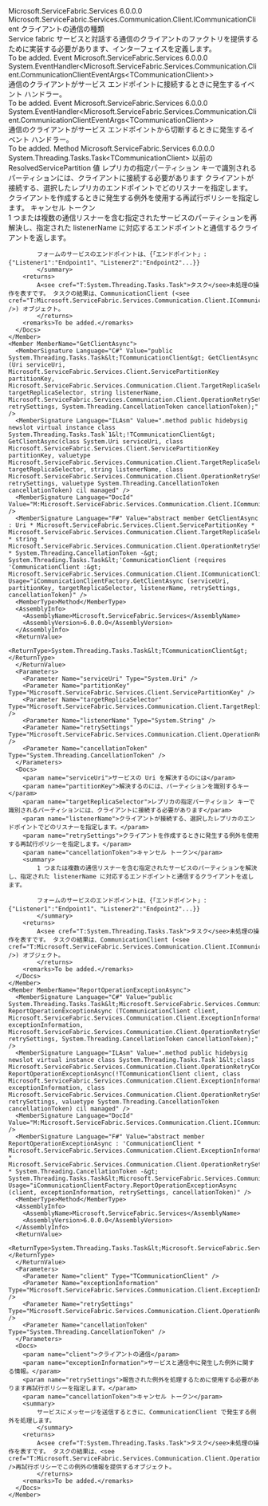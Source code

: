 <Type Name="ICommunicationClientFactory&lt;TCommunicationClient&gt;" FullName="Microsoft.ServiceFabric.Services.Communication.Client.ICommunicationClientFactory&lt;TCommunicationClient&gt;">
  <TypeSignature Language="C#" Value="public interface ICommunicationClientFactory&lt;TCommunicationClient&gt; where TCommunicationClient : ICommunicationClient" />
  <TypeSignature Language="ILAsm" Value=".class public interface auto ansi abstract ICommunicationClientFactory`1&lt;(class Microsoft.ServiceFabric.Services.Communication.Client.ICommunicationClient) TCommunicationClient&gt;" />
  <TypeSignature Language="DocId" Value="T:Microsoft.ServiceFabric.Services.Communication.Client.ICommunicationClientFactory`1" />
  <TypeSignature Language="VB.NET" Value="Public Interface ICommunicationClientFactory(Of TCommunicationClient)" />
  <TypeSignature Language="F#" Value="type ICommunicationClientFactory&lt;'CommunicationClient (requires 'CommunicationClient :&gt; ICommunicationClient)&gt; = interface" />
  <AssemblyInfo>
    <AssemblyName>Microsoft.ServiceFabric.Services</AssemblyName>
    <AssemblyVersion>6.0.0.0</AssemblyVersion>
  </AssemblyInfo>
  <TypeParameters>
    <TypeParameter Name="TCommunicationClient">
      <Constraints>
        <InterfaceName>Microsoft.ServiceFabric.Services.Communication.Client.ICommunicationClient</InterfaceName>
      </Constraints>
    </TypeParameter>
  </TypeParameters>
  <Interfaces />
  <Docs>
    <typeparam name="TCommunicationClient">クライアントの通信の種類</typeparam>
    <summary>
            Service fabric サービスと対話する通信のクライアントのファクトリを提供するために実装する必要があります、インターフェイスを定義します。
            </summary>
    <remarks>To be added.</remarks>
  </Docs>
  <Members>
    <Member MemberName="ClientConnected">
      <MemberSignature Language="C#" Value="event EventHandler&lt;Microsoft.ServiceFabric.Services.Communication.Client.CommunicationClientEventArgs&lt;TCommunicationClient&gt;&gt; ClientConnected;" />
      <MemberSignature Language="ILAsm" Value=".event class System.EventHandler`1&lt;class Microsoft.ServiceFabric.Services.Communication.Client.CommunicationClientEventArgs`1&lt;!TCommunicationClient&gt;&gt; ClientConnected" />
      <MemberSignature Language="DocId" Value="E:Microsoft.ServiceFabric.Services.Communication.Client.ICommunicationClientFactory`1.ClientConnected" />
      <MemberSignature Language="VB.NET" Value="Event ClientConnected As EventHandler(Of CommunicationClientEventArgs(Of TCommunicationClient)) " />
      <MemberSignature Language="F#" Value="member this.ClientConnected : EventHandler&lt;Microsoft.ServiceFabric.Services.Communication.Client.CommunicationClientEventArgs&lt;'CommunicationClient&gt;&gt; " Usage="member this.ClientConnected : System.EventHandler&lt;Microsoft.ServiceFabric.Services.Communication.Client.CommunicationClientEventArgs&lt;'CommunicationClient&gt;&gt; " />
      <MemberType>Event</MemberType>
      <AssemblyInfo>
        <AssemblyName>Microsoft.ServiceFabric.Services</AssemblyName>
        <AssemblyVersion>6.0.0.0</AssemblyVersion>
      </AssemblyInfo>
      <ReturnValue>
        <ReturnType>System.EventHandler&lt;Microsoft.ServiceFabric.Services.Communication.Client.CommunicationClientEventArgs&lt;TCommunicationClient&gt;&gt;</ReturnType>
      </ReturnValue>
      <Docs>
        <summary>
            通信のクライアントがサービス エンドポイントに接続するときに発生するイベント ハンドラー。
            </summary>
        <remarks>To be added.</remarks>
      </Docs>
    </Member>
    <Member MemberName="ClientDisconnected">
      <MemberSignature Language="C#" Value="event EventHandler&lt;Microsoft.ServiceFabric.Services.Communication.Client.CommunicationClientEventArgs&lt;TCommunicationClient&gt;&gt; ClientDisconnected;" />
      <MemberSignature Language="ILAsm" Value=".event class System.EventHandler`1&lt;class Microsoft.ServiceFabric.Services.Communication.Client.CommunicationClientEventArgs`1&lt;!TCommunicationClient&gt;&gt; ClientDisconnected" />
      <MemberSignature Language="DocId" Value="E:Microsoft.ServiceFabric.Services.Communication.Client.ICommunicationClientFactory`1.ClientDisconnected" />
      <MemberSignature Language="VB.NET" Value="Event ClientDisconnected As EventHandler(Of CommunicationClientEventArgs(Of TCommunicationClient)) " />
      <MemberSignature Language="F#" Value="member this.ClientDisconnected : EventHandler&lt;Microsoft.ServiceFabric.Services.Communication.Client.CommunicationClientEventArgs&lt;'CommunicationClient&gt;&gt; " Usage="member this.ClientDisconnected : System.EventHandler&lt;Microsoft.ServiceFabric.Services.Communication.Client.CommunicationClientEventArgs&lt;'CommunicationClient&gt;&gt; " />
      <MemberType>Event</MemberType>
      <AssemblyInfo>
        <AssemblyName>Microsoft.ServiceFabric.Services</AssemblyName>
        <AssemblyVersion>6.0.0.0</AssemblyVersion>
      </AssemblyInfo>
      <ReturnValue>
        <ReturnType>System.EventHandler&lt;Microsoft.ServiceFabric.Services.Communication.Client.CommunicationClientEventArgs&lt;TCommunicationClient&gt;&gt;</ReturnType>
      </ReturnValue>
      <Docs>
        <summary>
            通信のクライアントがサービス エンドポイントから切断するときに発生するイベント ハンドラー。
            </summary>
        <remarks>To be added.</remarks>
      </Docs>
    </Member>
    <Member MemberName="GetClientAsync">
      <MemberSignature Language="C#" Value="public System.Threading.Tasks.Task&lt;TCommunicationClient&gt; GetClientAsync (System.Fabric.ResolvedServicePartition previousRsp, Microsoft.ServiceFabric.Services.Communication.Client.TargetReplicaSelector targetReplicaSelector, string listenerName, Microsoft.ServiceFabric.Services.Communication.Client.OperationRetrySettings retrySettings, System.Threading.CancellationToken cancellationToken);" />
      <MemberSignature Language="ILAsm" Value=".method public hidebysig newslot virtual instance class System.Threading.Tasks.Task`1&lt;!TCommunicationClient&gt; GetClientAsync(class System.Fabric.ResolvedServicePartition previousRsp, valuetype Microsoft.ServiceFabric.Services.Communication.Client.TargetReplicaSelector targetReplicaSelector, string listenerName, class Microsoft.ServiceFabric.Services.Communication.Client.OperationRetrySettings retrySettings, valuetype System.Threading.CancellationToken cancellationToken) cil managed" />
      <MemberSignature Language="DocId" Value="M:Microsoft.ServiceFabric.Services.Communication.Client.ICommunicationClientFactory`1.GetClientAsync(System.Fabric.ResolvedServicePartition,Microsoft.ServiceFabric.Services.Communication.Client.TargetReplicaSelector,System.String,Microsoft.ServiceFabric.Services.Communication.Client.OperationRetrySettings,System.Threading.CancellationToken)" />
      <MemberSignature Language="F#" Value="abstract member GetClientAsync : System.Fabric.ResolvedServicePartition * Microsoft.ServiceFabric.Services.Communication.Client.TargetReplicaSelector * string * Microsoft.ServiceFabric.Services.Communication.Client.OperationRetrySettings * System.Threading.CancellationToken -&gt; System.Threading.Tasks.Task&lt;'CommunicationClient (requires 'CommunicationClient :&gt; Microsoft.ServiceFabric.Services.Communication.Client.ICommunicationClient)&gt;" Usage="iCommunicationClientFactory.GetClientAsync (previousRsp, targetReplicaSelector, listenerName, retrySettings, cancellationToken)" />
      <MemberType>Method</MemberType>
      <AssemblyInfo>
        <AssemblyName>Microsoft.ServiceFabric.Services</AssemblyName>
        <AssemblyVersion>6.0.0.0</AssemblyVersion>
      </AssemblyInfo>
      <ReturnValue>
        <ReturnType>System.Threading.Tasks.Task&lt;TCommunicationClient&gt;</ReturnType>
      </ReturnValue>
      <Parameters>
        <Parameter Name="previousRsp" Type="System.Fabric.ResolvedServicePartition" />
        <Parameter Name="targetReplicaSelector" Type="Microsoft.ServiceFabric.Services.Communication.Client.TargetReplicaSelector" />
        <Parameter Name="listenerName" Type="System.String" />
        <Parameter Name="retrySettings" Type="Microsoft.ServiceFabric.Services.Communication.Client.OperationRetrySettings" />
        <Parameter Name="cancellationToken" Type="System.Threading.CancellationToken" />
      </Parameters>
      <Docs>
        <param name="previousRsp">以前の ResolvedServicePartition 値</param>
        <param name="targetReplicaSelector">レプリカの指定パーティション キーで識別されるパーティションには、クライアントに接続する必要があります</param>
        <param name="listenerName">クライアントが接続する、選択したレプリカのエンドポイントでどのリスナーを指定します。</param>
        <param name="retrySettings">クライアントを作成するときに発生する例外を使用する再試行ポリシーを指定します。</param>
        <param name="cancellationToken">キャンセル トークン</param>
        <summary>
            1 つまたは複数の通信リスナーを含む指定されたサービスのパーティションを再解決し、指定された listenerName に対応するエンドポイントと通信するクライアントを返します。 
            
            フォームのサービスのエンドポイントは、{「エンドポイント」: {"Listener1":"Endpoint1"、"Listener2":"Endpoint2"...}}
            </summary>
        <returns>
            A<see cref="T:System.Threading.Tasks.Task">タスク</see>未処理の操作を表すです。 タスクの結果は、CommunicationClient (<see cref="T:Microsoft.ServiceFabric.Services.Communication.Client.ICommunicationClient" />) オブジェクト。
            </returns>
        <remarks>To be added.</remarks>
      </Docs>
    </Member>
    <Member MemberName="GetClientAsync">
      <MemberSignature Language="C#" Value="public System.Threading.Tasks.Task&lt;TCommunicationClient&gt; GetClientAsync (Uri serviceUri, Microsoft.ServiceFabric.Services.Client.ServicePartitionKey partitionKey, Microsoft.ServiceFabric.Services.Communication.Client.TargetReplicaSelector targetReplicaSelector, string listenerName, Microsoft.ServiceFabric.Services.Communication.Client.OperationRetrySettings retrySettings, System.Threading.CancellationToken cancellationToken);" />
      <MemberSignature Language="ILAsm" Value=".method public hidebysig newslot virtual instance class System.Threading.Tasks.Task`1&lt;!TCommunicationClient&gt; GetClientAsync(class System.Uri serviceUri, class Microsoft.ServiceFabric.Services.Client.ServicePartitionKey partitionKey, valuetype Microsoft.ServiceFabric.Services.Communication.Client.TargetReplicaSelector targetReplicaSelector, string listenerName, class Microsoft.ServiceFabric.Services.Communication.Client.OperationRetrySettings retrySettings, valuetype System.Threading.CancellationToken cancellationToken) cil managed" />
      <MemberSignature Language="DocId" Value="M:Microsoft.ServiceFabric.Services.Communication.Client.ICommunicationClientFactory`1.GetClientAsync(System.Uri,Microsoft.ServiceFabric.Services.Client.ServicePartitionKey,Microsoft.ServiceFabric.Services.Communication.Client.TargetReplicaSelector,System.String,Microsoft.ServiceFabric.Services.Communication.Client.OperationRetrySettings,System.Threading.CancellationToken)" />
      <MemberSignature Language="F#" Value="abstract member GetClientAsync : Uri * Microsoft.ServiceFabric.Services.Client.ServicePartitionKey * Microsoft.ServiceFabric.Services.Communication.Client.TargetReplicaSelector * string * Microsoft.ServiceFabric.Services.Communication.Client.OperationRetrySettings * System.Threading.CancellationToken -&gt; System.Threading.Tasks.Task&lt;'CommunicationClient (requires 'CommunicationClient :&gt; Microsoft.ServiceFabric.Services.Communication.Client.ICommunicationClient)&gt;" Usage="iCommunicationClientFactory.GetClientAsync (serviceUri, partitionKey, targetReplicaSelector, listenerName, retrySettings, cancellationToken)" />
      <MemberType>Method</MemberType>
      <AssemblyInfo>
        <AssemblyName>Microsoft.ServiceFabric.Services</AssemblyName>
        <AssemblyVersion>6.0.0.0</AssemblyVersion>
      </AssemblyInfo>
      <ReturnValue>
        <ReturnType>System.Threading.Tasks.Task&lt;TCommunicationClient&gt;</ReturnType>
      </ReturnValue>
      <Parameters>
        <Parameter Name="serviceUri" Type="System.Uri" />
        <Parameter Name="partitionKey" Type="Microsoft.ServiceFabric.Services.Client.ServicePartitionKey" />
        <Parameter Name="targetReplicaSelector" Type="Microsoft.ServiceFabric.Services.Communication.Client.TargetReplicaSelector" />
        <Parameter Name="listenerName" Type="System.String" />
        <Parameter Name="retrySettings" Type="Microsoft.ServiceFabric.Services.Communication.Client.OperationRetrySettings" />
        <Parameter Name="cancellationToken" Type="System.Threading.CancellationToken" />
      </Parameters>
      <Docs>
        <param name="serviceUri">サービスの Uri を解決するのには</param>
        <param name="partitionKey">解決するのには、パーティションを識別するキー</param>
        <param name="targetReplicaSelector">レプリカの指定パーティション キーで識別されるパーティションには、クライアントに接続する必要があります</param>
        <param name="listenerName">クライアントが接続する、選択したレプリカのエンドポイントでどのリスナーを指定します。</param>
        <param name="retrySettings">クライアントを作成するときに発生する例外を使用する再試行ポリシーを指定します。</param>
        <param name="cancellationToken">キャンセル トークン</param>
        <summary>
            1 つまたは複数の通信リスナーを含む指定されたサービスのパーティションを解決し、指定された listenerName に対応するエンドポイントと通信するクライアントを返します。 
            
            フォームのサービスのエンドポイントは、{「エンドポイント」: {"Listener1":"Endpoint1"、"Listener2":"Endpoint2"...}}
            </summary>
        <returns>
            A<see cref="T:System.Threading.Tasks.Task">タスク</see>未処理の操作を表すです。 タスクの結果は、CommunicationClient (<see cref="T:Microsoft.ServiceFabric.Services.Communication.Client.ICommunicationClient" />) オブジェクト。
            </returns>
        <remarks>To be added.</remarks>
      </Docs>
    </Member>
    <Member MemberName="ReportOperationExceptionAsync">
      <MemberSignature Language="C#" Value="public System.Threading.Tasks.Task&lt;Microsoft.ServiceFabric.Services.Communication.Client.OperationRetryControl&gt; ReportOperationExceptionAsync (TCommunicationClient client, Microsoft.ServiceFabric.Services.Communication.Client.ExceptionInformation exceptionInformation, Microsoft.ServiceFabric.Services.Communication.Client.OperationRetrySettings retrySettings, System.Threading.CancellationToken cancellationToken);" />
      <MemberSignature Language="ILAsm" Value=".method public hidebysig newslot virtual instance class System.Threading.Tasks.Task`1&lt;class Microsoft.ServiceFabric.Services.Communication.Client.OperationRetryControl&gt; ReportOperationExceptionAsync(!TCommunicationClient client, class Microsoft.ServiceFabric.Services.Communication.Client.ExceptionInformation exceptionInformation, class Microsoft.ServiceFabric.Services.Communication.Client.OperationRetrySettings retrySettings, valuetype System.Threading.CancellationToken cancellationToken) cil managed" />
      <MemberSignature Language="DocId" Value="M:Microsoft.ServiceFabric.Services.Communication.Client.ICommunicationClientFactory`1.ReportOperationExceptionAsync(`0,Microsoft.ServiceFabric.Services.Communication.Client.ExceptionInformation,Microsoft.ServiceFabric.Services.Communication.Client.OperationRetrySettings,System.Threading.CancellationToken)" />
      <MemberSignature Language="F#" Value="abstract member ReportOperationExceptionAsync : 'CommunicationClient * Microsoft.ServiceFabric.Services.Communication.Client.ExceptionInformation * Microsoft.ServiceFabric.Services.Communication.Client.OperationRetrySettings * System.Threading.CancellationToken -&gt; System.Threading.Tasks.Task&lt;Microsoft.ServiceFabric.Services.Communication.Client.OperationRetryControl&gt;" Usage="iCommunicationClientFactory.ReportOperationExceptionAsync (client, exceptionInformation, retrySettings, cancellationToken)" />
      <MemberType>Method</MemberType>
      <AssemblyInfo>
        <AssemblyName>Microsoft.ServiceFabric.Services</AssemblyName>
        <AssemblyVersion>6.0.0.0</AssemblyVersion>
      </AssemblyInfo>
      <ReturnValue>
        <ReturnType>System.Threading.Tasks.Task&lt;Microsoft.ServiceFabric.Services.Communication.Client.OperationRetryControl&gt;</ReturnType>
      </ReturnValue>
      <Parameters>
        <Parameter Name="client" Type="TCommunicationClient" />
        <Parameter Name="exceptionInformation" Type="Microsoft.ServiceFabric.Services.Communication.Client.ExceptionInformation" />
        <Parameter Name="retrySettings" Type="Microsoft.ServiceFabric.Services.Communication.Client.OperationRetrySettings" />
        <Parameter Name="cancellationToken" Type="System.Threading.CancellationToken" />
      </Parameters>
      <Docs>
        <param name="client">クライアントの通信</param>
        <param name="exceptionInformation">サービスと通信中に発生した例外に関する情報。</param>
        <param name="retrySettings">報告された例外を処理するために使用する必要があります再試行ポリシーを指定します。</param>
        <param name="cancellationToken">キャンセル トークン</param>
        <summary>
            サービスにメッセージを送信するときに、CommunicationClient で発生する例外を処理します。
            </summary>
        <returns>
            A<see cref="T:System.Threading.Tasks.Task">タスク</see>未処理の操作を表すです。 タスクの結果は、<see cref="T:Microsoft.ServiceFabric.Services.Communication.Client.OperationRetryControl" />再試行ポリシーでこの例外の情報を提供するオブジェクト。
            </returns>
        <remarks>To be added.</remarks>
      </Docs>
    </Member>
  </Members>
</Type>